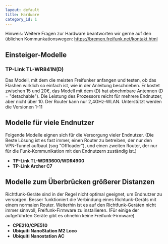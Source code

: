 ```yaml
---
layout: default
title: Hardware
category_id: 1
---
```

Hinweis: Weitere Fragen zur Hardware beantworten wir gerne auf den üblichen Kommunkationswegen: https://bremen.freifunk.net/kontakt.html


## Einsteiger-Modelle
### TP-Link TL-WR841N(D)
Das Modell, mit dem die meisten Freifunker anfangen und testen, ob das Flashen wirklich so einfach ist, wie in der Anleitung beschrieben. Er kostet zwischen 15 und 20€, das Modell mit dem (D) hat abnehmbare Antennen (D = "detachable").
Die Leistung des Prozessors reicht für mehrere Endnutzer, aber nicht über 10. Der Router kann nur 2,4GHz-WLAN. Unterstützt werden die Versionen 1-11

## Modelle für viele Endnutzer
Folgende Modelle eignen sich für die Versorgung vieler Endnutzer. (Die Beste Lösung ist es fast immer, einen Router zu betreiben, der nur den VPN-Tunnel aufbaut (sog "Offloader"), und einen zweiten Router, der nur für die Funk-Kommunikation mit den Endnutzern zuständig ist.)

- **TP-Link TL-WDR3600/WDR4900**
- **TP-Link Archer C7**


## Modelle zum Überbrücken größerer Distanzen
Richtfunk-Geräte sind in der Regel nicht optimal geeignet, um Endnutzer zu versorgen. Besser funktioniert die Verbindung eines Richtunk-Geräts mit einem normalen Router.
Weiterhin ist es auf den Richtfunk-Geräten nicht immer sinnvoll, Freifunk-Firmware zu installieren.
(Für einige der aufgeführten Geräte gibt es ohnehin keine Freifunk-Firmware)

- **CPE210/CPE510**
- **Ubiquiti NanoStation M2 Loco**
- **Ubiquiti Nanostation AC**
